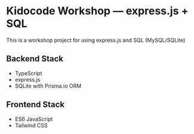 # Kidocode Workshop — express.js + SQL

This is a workshop project for using express.js and SQL (MySQL/SQLite)

## Backend Stack
- TypeScript
- express.js
- SQLite with Prisma.io ORM

## Frontend Stack
- ES6 JavaScript
- Tailwind CSS